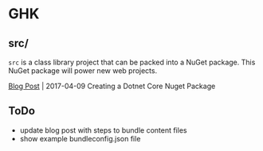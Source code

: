 # GHK

## src/
`src` is a class library project that can be packed into 
a NuGet package. This NuGet package will power new web projects.

[Blog Post](blogpost.md) | 2017-04-09 Creating a Dotnet Core Nuget Package

## ToDo

- update blog post with steps to bundle content files
- show example bundleconfig.json file 
